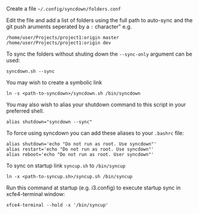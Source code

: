 
Create a file `~/.config/syncdown/folders.conf`

Edit the file and add a list of folders using the full path to auto-sync and the git push aruments seperated by a `:` character" e.g.
```
/home/user/Projects/project1:origin master
/home/user/Projects/project1:origin dev
```
To sync the folders without shuting down the `--sync-only` argument can be used:
```
syncdown.sh --sync
``` 

You may wish to create a symbolic link
```
ln -s <path-to-syncdown>/syncdown.sh /bin/syncdown
```

You may also wish to alias your shutdown command to this script in your preferred shell.
```
alias shutdown="syncdown --sync"
```

To force using syncdown you can add these aliases to your `.bashrc` file:
```
alias shutdown='echo "Do not run as root. Use syncdown"'
alias restart='echo "Do not run as root. Use syncdown"'
alias reboot='echo "Do not run as root. User syncdown"'
```

To sync on startup link `syncup.sh` to `/bin/syncup`
```
ln -x <path-to-syncup.sh>/syncup.sh /bin/syncup
```

Run this command at startup (e.g. i3.config) to execute startup sync in xcfe4-terminal window:
```
xfce4-terminal --hold -x '/bin/syncup'
```

